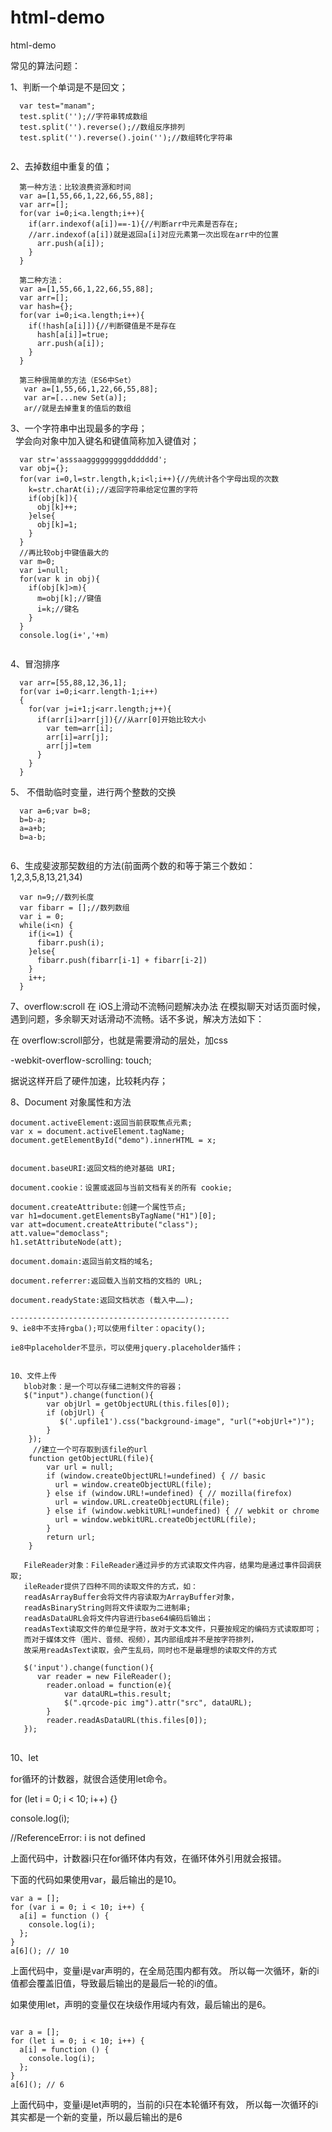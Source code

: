 # html-demo
html-demo


常见的算法问题：

1、判断一个单词是不是回文；

```
  var test="manam";
  test.split('');//字符串转成数组
  test.split('').reverse();//数组反序排列
  test.split('').reverse().join('');//数组转化字符串
  
```
2、去掉数组中重复的值；

```
  第一种方法：比较浪费资源和时间
  var a=[1,55,66,1,22,66,55,88];
  var arr=[];
  for(var i=0;i<a.length;i++){
    if(arr.indexof(a[i])==-1){//判断arr中元素是否存在;
    //arr.indexof(a[i])就是返回a[i]对应元素第一次出现在arr中的位置
      arr.push(a[i]);
    }
  }
  
  第二种方法：
  var a=[1,55,66,1,22,66,55,88];
  var arr=[];
  var hash={};
  for(var i=0;i<a.length;i++){
    if(!hash[a[i]]){//判断键值是不是存在
      hash[a[i]]=true;
      arr.push(a[i]);
    }
  }
  
  第三种很简单的方法（ES6中Set）
   var a=[1,55,66,1,22,66,55,88];
   var ar=[...new Set(a)];
   ar//就是去掉重复的值后的数组
```
3、一个字符串中出现最多的字母；  
   学会向对象中加入键名和键值简称加入键值对；
```
  var str='asssaagggggggggddddddd';
  var obj={};
  for(var i=0,l=str.length,k;i<l;i++){//先统计各个字母出现的次数
    k=str.charAt(i);//返回字符串给定位置的字符
    if(obj[k]){
      obj[k]++;
    }else{
      obj[k]=1;
    }
  }
  //再比较obj中键值最大的
  var m=0;
  var i=null;
  for(var k in obj){
    if(obj[k]>m){
      m=obj[k];//键值
      i=k;//键名
    }
  }
  console.log(i+','+m)
  
```
4、冒泡排序
```
  var arr=[55,88,12,36,1];
  for(var i=0;i<arr.length-1;i++)
  {
    for(var j=i+1;j<arr.length;j++){
      if(arr[i]>arr[j]){//从arr[0]开始比较大小
        var tem=arr[i];
        arr[i]=arr[j];
        arr[j]=tem
      }
    }
  }

```
5、 不借助临时变量，进行两个整数的交换
```
  var a=6;var b=8;
  b=b-a;
  a=a+b;
  b=a-b;
  
```
6、生成斐波那契数组的方法(前面两个数的和等于第三个数如：1,2,3,5,8,13,21,34)
```
  var n=9;//数列长度
  var fibarr = [];//数列数组
  var i = 0;
  while(i<n) {
    if(i<=1) {
      fibarr.push(i);
    }else{
      fibarr.push(fibarr[i-1] + fibarr[i-2])
    }
    i++;
  }
```
7、overflow:scroll 在 iOS上滑动不流畅问题解决办法
在模拟聊天对话页面时候，遇到问题，多余聊天对话滑动不流畅。话不多说，解决方法如下：

在  overflow:scroll部分，也就是需要滑动的层处，加css

-webkit-overflow-scrolling: touch;

据说这样开启了硬件加速，比较耗内存；

8、Document 对象属性和方法

```
document.activeElement:返回当前获取焦点元素; 
var x = document.activeElement.tagName;
document.getElementById("demo").innerHTML = x;


document.baseURI:返回文档的绝对基础 URI;

document.cookie：设置或返回与当前文档有关的所有 cookie;

document.createAttribute:创建一个属性节点;
var h1=document.getElementsByTagName("H1")[0];
var att=document.createAttribute("class");
att.value="democlass";
h1.setAttributeNode(att);

document.domain:返回当前文档的域名;

document.referrer:返回载入当前文档的文档的 URL;

document.readyState:返回文档状态 (载入中……);

-------------------------------------------------
9、ie8中不支持rgba();可以使用filter：opacity();

ie8中placeholder不显示，可以使用jquery.placeholder插件；


10、文件上传
   blob对象：是一个可以存储二进制文件的容器；
   $("input").change(function(){
        var objUrl = getObjectURL(this.files[0]);
        if (objUrl) {
           $('.upfile1').css("background-image", "url("+objUrl+")");
        }    
    });
     //建立一个可存取到该file的url
    function getObjectURL(file){
        var url = null; 
        if (window.createObjectURL!=undefined) { // basic
          url = window.createObjectURL(file);
        } else if (window.URL!=undefined) { // mozilla(firefox)
          url = window.URL.createObjectURL(file);
        } else if (window.webkitURL!=undefined) { // webkit or chrome
          url = window.webkitURL.createObjectURL(file);
        }
        return url;
    } 
   
   FileReader对象：FileReader通过异步的方式读取文件内容，结果均是通过事件回调获取;
   ileReader提供了四种不同的读取文件的方式，如：
   readAsArrayBuffer会将文件内容读取为ArrayBuffer对象，
   readAsBinaryString则将文件读取为二进制串;
   readAsDataURL会将文件内容进行base64编码后输出；
   readAsText读取文件的单位是字符，故对于文本文件，只要按规定的编码方式读取即可；
   而对于媒体文件（图片、音频、视频），其内部组成并不是按字符排列，
   故采用readAsText读取，会产生乱码，同时也不是最理想的读取文件的方式
  
   $('input').change(function(){
      var reader = new FileReader();
        reader.onload = function(e){
            var dataURL=this.result;
            $(".qrcode-pic img").attr("src", dataURL);
        }
        reader.readAsDataURL(this.files[0]);
   });
  
```

10、let 

for循环的计数器，就很合适使用let命令。

for (let i = 0; i < 10; i++) {}

console.log(i);

//ReferenceError: i is not defined

上面代码中，计数器i只在for循环体内有效，在循环体外引用就会报错。

下面的代码如果使用var，最后输出的是10。

```
var a = [];
for (var i = 0; i < 10; i++) {
  a[i] = function () {
    console.log(i);
  };
}
a[6](); // 10
```

上面代码中，变量i是var声明的，在全局范围内都有效。
所以每一次循环，新的i值都会覆盖旧值，导致最后输出的是最后一轮的i的值。

如果使用let，声明的变量仅在块级作用域内有效，最后输出的是6。

```

var a = [];
for (let i = 0; i < 10; i++) {
  a[i] = function () {
    console.log(i);
  };
}
a[6](); // 6
```

上面代码中，变量i是let声明的，当前的i只在本轮循环有效，
所以每一次循环的i其实都是一个新的变量，所以最后输出的是6
